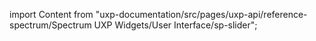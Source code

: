 
import Content from "uxp-documentation/src/pages/uxp-api/reference-spectrum/Spectrum UXP Widgets/User Interface/sp-slider";

<Content query="product=photoshop"/>
